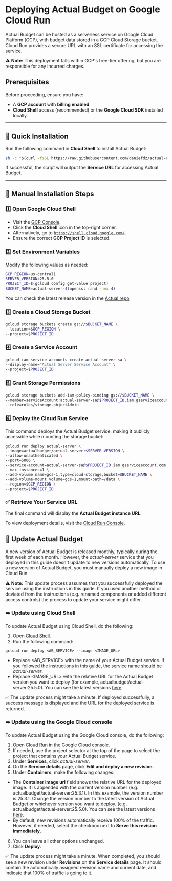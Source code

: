 # Deploying Actual Budget on Google Cloud Run  

Actual Budget can be hosted as a serverless service on Google Cloud Platform (GCP), with budget data stored in a GCP Cloud Storage bucket. Cloud Run provides a secure URL with an SSL certificate for accessing the service.  

⚠️ **Note:** This deployment falls within GCP's free-tier offering, but you are responsible for any incurred charges.  

## Prerequisites  

Before proceeding, ensure you have:  

- A **GCP account** with **billing enabled**.  
- **Cloud Shell** access (recommended) or the **Google Cloud SDK** installed locally.  

---

## 🚀 Quick Installation  

Run the following command in **Cloud Shell** to install Actual Budget:  

```sh
sh -c "$(curl -fsSL https://raw.githubusercontent.com/daniefdz/actual-run/HEAD/install.sh)"
```  

If successful, the script will output the **Service URL** for accessing Actual Budget.  

---

## 📌 Manual Installation Steps  

### 1️⃣ Open Google Cloud Shell  

- Visit the [GCP Console](https://console.cloud.google.com/).  
- Click the **Cloud Shell** icon in the top-right corner.  
- Alternatively, go to [`https://shell.cloud.google.com/`](https://shell.cloud.google.com/).  
- Ensure the correct **GCP Project ID** is selected.  

### 2️⃣ Set Environment Variables  

Modify the following values as needed:  

```sh
GCP_REGION=us-central1
SERVER_VERSION=25.5.0
PROJECT_ID=$(gcloud config get-value project)
BUCKET_NAME=actual-server-$(openssl rand -hex 4)
```
You can check the latest release version in the [Actual repo](https://github.com/actualbudget/actual/releases)

### 3️⃣ Create a Cloud Storage Bucket  

```sh
gcloud storage buckets create gs://$BUCKET_NAME \
--location=$GCP_REGION \
--project=$PROJECT_ID
```

### 4️⃣ Create a Service Account  

```sh
gcloud iam service-accounts create actual-server-sa \
--display-name="Actual Server Service Account" \
--project=$PROJECT_ID
```

### 5️⃣ Grant Storage Permissions  

```sh
gcloud storage buckets add-iam-policy-binding gs://$BUCKET_NAME \
--member=serviceAccount:actual-server-sa@$PROJECT_ID.iam.gserviceaccount.com \
--role=roles/storage.objectAdmin
```

### 6️⃣ Deploy the Cloud Run Service  

This command deploys the Actual Budget service, making it publicly accessible while mounting the storage bucket:  

```sh
gcloud run deploy actual-server \
--image=actualbudget/actual-server:$SERVER_VERSION \
--allow-unauthenticated \
--port=5006 \
--service-account=actual-server-sa@$PROJECT_ID.iam.gserviceaccount.com \
--max-instances=1 \
--add-volume name=gcs-1,type=cloud-storage,bucket=$BUCKET_NAME \
--add-volume-mount volume=gcs-1,mount-path=/data \
--region=$GCP_REGION \
--project=$PROJECT_ID
```

### ✅ Retrieve Your Service URL  

The final command will display the **Actual Budget instance URL**.  

To view deployment details, visit the [Cloud Run Console](https://console.cloud.google.com/run).

## 🔁 Update Actual Budget

A new version of Actual Budget is released monthly, typically during the first week of each month. However, the *actual-server* service that you deployed in this guide doesn't update to new versions automatically. To use a new version of Actual Budget, you must manually deploy a new image in Cloud Run.

⚠️ **Note:** This update process assumes that you successfully deployed the service using the instructions in this guide. If you used another method or deviated from the instructions (e.g. renamed components or added different access controls) the process to update your service might differ.

### ➡️ Update using Cloud Shell

To update Actual Budget using Cloud Shell, do the following:

1. Open [Cloud Shell](https://shell.cloud.google.com/).
2. Run the following command:
```
gcloud run deploy <AB_SERVICE> --image <IMAGE_URL>
```
  - Replace <AB_SERVICE> with the name of your Actual Budget service. If you followed the instructions in this guide, the service name should be *actual-server*.
  - Replace <IMAGE_URL> with the relative URL for the Actual Budget version you want to deploy (for example, actualbudget/actual-server:25.5.0). You can see the latest versions [here](https://github.com/actualbudget/actual/releases).

✅ The update process might take a minute. If deployed successfully, a success message is displayed and the URL for the deployed service is returned.

### ➡️ Update using the Google Cloud console

To update Actual Budget using the Google Cloud console, do the following:

1. Open [Cloud Run](https://console.cloud.google.com/run) in the Google Cloud console.
2. If needed, use the project selector at the top of the page to select the project that contains your Actual Budget service.
3. Under **Services**, click *actual-server*.
4. On the **Service details** page, click **Edit and deploy a new revision**.
5. Under **Containers**, make the following changes:
  - The **Container image url** field shows the relative URL for the deployed image. It is appended with the current version number (e.g. actualbudget/actual-server:25.3.1). In this example, the version number is 25.3.1. Change the version number to the latest version of Actual Budget or whichever version you want to deploy. (e.g. actualbudget/actual-server:25.5.0). You can see the latest versions [here](https://github.com/actualbudget/actual/releases).
  - By default, new revisions automatically receive 100% of the traffic. However, if needed, select the checkbox next to **Serve this revision immediately**.
6. You can leave all other options unchanged.
7. Click **Deploy**.

✅ The update process might take a minute. When completed, you should see a new revision under **Revisions** on the **Service details** page. It should contain the automatically assigned revision name and current date, and indicate that 100% of traffic is going to it.
